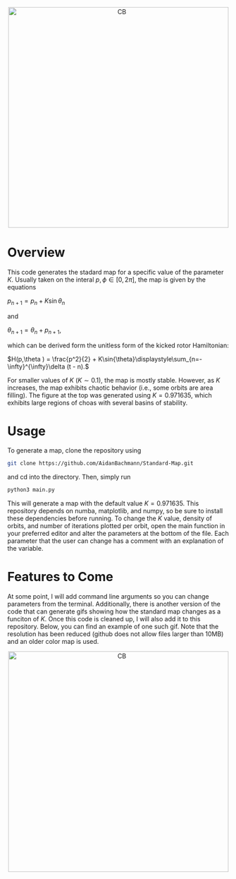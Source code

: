 <p align="center">
<img width="500" alt="CB" src="https://github.com/user-attachments/assets/bf421467-3190-4d65-abfd-e6672065044b">
</p>

# Overview
This code generates the stadard map for a specific value of the parameter $K$. Usually taken on the interal $p,\phi\in [0,2\pi ]$, the map is given by the equations

$p_{n+1} = p_{n} + K\sin{\theta_{n}}$

and

$\theta_{n+1} = \theta_{n} + p_{n+1},$

which can be derived form the unitless form of the kicked rotor Hamiltonian:

$H(p,\theta ) = \frac{p^2}{2} + K\sin{\theta}\displaystyle\sum_{n=-\infty}^{\infty}\delta (t - n).$

For smaller values of $K$ ($K\sim 0.1$), the map is mostly stable. However, as $K$ increases, the map exhibits chaotic behavior (i.e., some orbits are area filling). The figure at the top was generated using $K = 0.971635$, which exhibits large regions of choas with several basins of stability.

# Usage
To generate a map, clone the repository using
```sh
git clone https://github.com/AidanBachmann/Standard-Map.git
```
and cd into the directory. Then, simply run
```sh
python3 main.py
```
This will generate a map with the default value $K = 0.971635$. This repository depends on numba, matplotlib, and numpy, so be sure to install these dependencies before running. To change the $K$ value, density of orbits, and number of iterations plotted per orbit, open the main function in your preferred editor and alter the parameters at the bottom of the file. Each parameter that the user can change has a comment with an explanation of the variable.

# Features to Come
At some point, I will add command line arguments so you can change parameters from the terminal. Additionally, there is another version of the code that can generate gifs showing how the standard map changes as a funciton of $K$. Once this code is cleaned up, I will also add it to this repository. Below, you can find an example of one such gif. Note that the resolution has been reduced (github does not allow files larger than 10MB) and an older color map is used.

<p align="center">
<img width="500" alt="CB" src="https://github.com/user-attachments/assets/45c2c5c3-dc98-404b-b76d-0514c8b00792">
</p>
